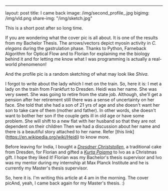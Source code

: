 ---
layout: post
title: I came back
image: /img/second_profile_.jpg
bigimg: /img/vld.png
share-img: "/img/sketch.jpg"


This is a short post after so long time.

If you are wondering what the cover pic is all about. It is one of the results from my Bachelor Thesis. The arrows/vectors depict myosin activity in _C. elegans_ during the gastrulation phase. Thanks to Python, Farneback Algorithm for Optical Flow and to Florian for explaining me the biology behind it and for letting me know what I was programming is actually a real-world phenomenon! 

And the profile pic is a random sketching of what may look like _Shiva_.

I forgot to write about the lady which I met on the train. So, here it is: I met a lady on the train from Frankfurt to Dresden. Heidi was her name. She was very sweet. She was going to retire from the state job. Although, she'll get a pension after her retirement still there was a sense of uncertainty on her face. She told that she had a son of 21 yrs of age and she doesn't want her son to take care of them (mother and father). In other words, she doesn't want to bother her son if the couple gets ill in old age or have some problem. She will shift to a new flat with her husband so that they are not dependent on their children Then we had a discussion about her name and there is a beautiful story attached to her name. Refer [this link] (https://en.wikipedia.org/wiki/Heidi) to know more.

Before leaving for India, I bought a [_Dresdner Christstollen_](http://www.dresdnerstollen.com/en/), a traditional cake from Dresden, for Florian and gifted a [_Kurta Pajama_](https://www.amazon.in/Kurta-Pyjamas/b?ie=UTF8&node=3723382031) to Ivo as a Christmas gift. I hope they liked it!
Florian was my Bachelor's thesis supervisor and Ivo was my mentor during my internship at Max Planck Institute and he is currently my Master's thesis supervisor.

So, here it is. I'm writing this article at 4 am in the morning.  The cover picAnd, yeah, I came back again for my Master's thesis. :)

